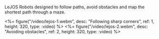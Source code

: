 LeJOS Robots designed to follow paths, avoid obstacles and map the shortest path through a maze.

<div class="centre">
	<%= figure("/video/lejos-1.webm", desc: "Following sharp corners", ref: 1, height: 320, type: :video) %>
	<%= figure("/video/lejos-2.webm", desc: "Avoiding obstacles", ref: 2, height: 320, type: :video) %>
</div>
